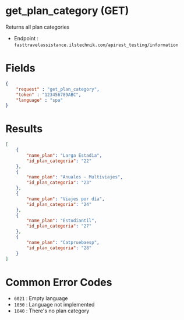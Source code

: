 # get_plan_category (GET)

Returns all plan categories

* Endpoint : ```fasttravelassistance.ilstechnik.com/apirest_testing/information```

# Fields

```JSON
{
    "request" : "get_plan_category",
    "token" : "123456789ABC",
    "language" : "spa"
}
```

# Results

```JSON
[
    {
        "name_plan": "Larga Estadia",
        "id_plan_categoria": "22"
    },
    {
        "name_plan": "Anuales - Multiviajes",
        "id_plan_categoria": "23"
    },
    {
        "name_plan": "Viajes por día",
        "id_plan_categoria": "24"
    },
    {
        "name_plan": "Estudiantil",
        "id_plan_categoria": "27"
    },
    {
        "name_plan": "Catpruebaesp",
        "id_plan_categoria": "28"
    }
]
```

# Common Error Codes

* ```6021``` : Empty language
* ```1030``` : Language not implemented
* ```1040``` : There's no plan category